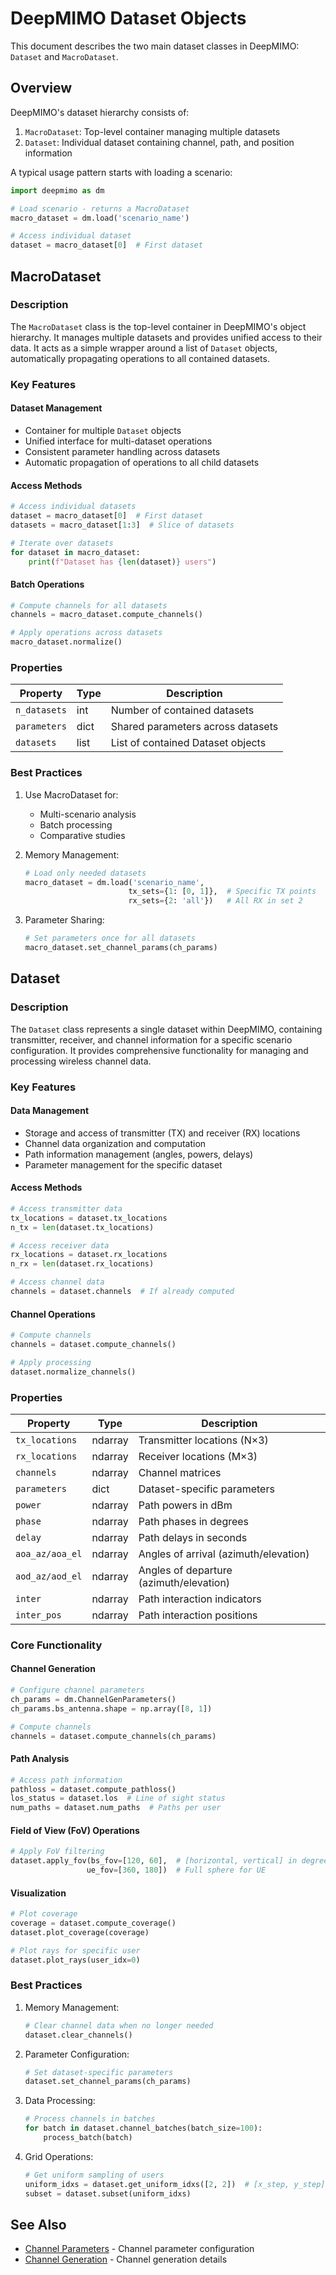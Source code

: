 # DeepMIMO Dataset Objects

This document describes the two main dataset classes in DeepMIMO: `Dataset` and `MacroDataset`.

## Overview

DeepMIMO's dataset hierarchy consists of:
1. `MacroDataset`: Top-level container managing multiple datasets
2. `Dataset`: Individual dataset containing channel, path, and position information

A typical usage pattern starts with loading a scenario:

```python
import deepmimo as dm

# Load scenario - returns a MacroDataset
macro_dataset = dm.load('scenario_name')

# Access individual dataset
dataset = macro_dataset[0]  # First dataset
```

## MacroDataset

### Description
The `MacroDataset` class is the top-level container in DeepMIMO's object hierarchy. It manages multiple datasets and provides unified access to their data. It acts as a simple wrapper around a list of `Dataset` objects, automatically propagating operations to all contained datasets.

### Key Features

#### Dataset Management
- Container for multiple `Dataset` objects
- Unified interface for multi-dataset operations
- Consistent parameter handling across datasets
- Automatic propagation of operations to all child datasets

#### Access Methods
```python
# Access individual datasets
dataset = macro_dataset[0]  # First dataset
datasets = macro_dataset[1:3]  # Slice of datasets

# Iterate over datasets
for dataset in macro_dataset:
    print(f"Dataset has {len(dataset)} users")
```

#### Batch Operations
```python
# Compute channels for all datasets
channels = macro_dataset.compute_channels()

# Apply operations across datasets
macro_dataset.normalize()
```

### Properties

| Property | Type | Description |
|----------|------|-------------|
| `n_datasets` | int | Number of contained datasets |
| `parameters` | dict | Shared parameters across datasets |
| `datasets` | list | List of contained Dataset objects |

### Best Practices

1. Use MacroDataset for:
   - Multi-scenario analysis
   - Batch processing
   - Comparative studies

2. Memory Management:
   ```python
   # Load only needed datasets
   macro_dataset = dm.load('scenario_name',
                          tx_sets={1: [0, 1]},  # Specific TX points
                          rx_sets={2: 'all'})   # All RX in set 2
   ```

3. Parameter Sharing:
   ```python
   # Set parameters once for all datasets
   macro_dataset.set_channel_params(ch_params)
   ```

## Dataset

### Description
The `Dataset` class represents a single dataset within DeepMIMO, containing transmitter, receiver, and channel information for a specific scenario configuration. It provides comprehensive functionality for managing and processing wireless channel data.

### Key Features

#### Data Management
- Storage and access of transmitter (TX) and receiver (RX) locations
- Channel data organization and computation
- Path information management (angles, powers, delays)
- Parameter management for the specific dataset

#### Access Methods
```python
# Access transmitter data
tx_locations = dataset.tx_locations
n_tx = len(dataset.tx_locations)

# Access receiver data
rx_locations = dataset.rx_locations
n_rx = len(dataset.rx_locations)

# Access channel data
channels = dataset.channels  # If already computed
```

#### Channel Operations
```python
# Compute channels
channels = dataset.compute_channels()

# Apply processing
dataset.normalize_channels()
```

### Properties

| Property | Type | Description |
|----------|------|-------------|
| `tx_locations` | ndarray | Transmitter locations (N×3) |
| `rx_locations` | ndarray | Receiver locations (M×3) |
| `channels` | ndarray | Channel matrices |
| `parameters` | dict | Dataset-specific parameters |
| `power` | ndarray | Path powers in dBm |
| `phase` | ndarray | Path phases in degrees |
| `delay` | ndarray | Path delays in seconds |
| `aoa_az/aoa_el` | ndarray | Angles of arrival (azimuth/elevation) |
| `aod_az/aod_el` | ndarray | Angles of departure (azimuth/elevation) |
| `inter` | ndarray | Path interaction indicators |
| `inter_pos` | ndarray | Path interaction positions |

### Core Functionality

#### Channel Generation
```python
# Configure channel parameters
ch_params = dm.ChannelGenParameters()
ch_params.bs_antenna.shape = np.array([8, 1])

# Compute channels
channels = dataset.compute_channels(ch_params)
```

#### Path Analysis
```python
# Access path information
pathloss = dataset.compute_pathloss()
los_status = dataset.los  # Line of sight status
num_paths = dataset.num_paths  # Paths per user
```

#### Field of View (FoV) Operations
```python
# Apply FoV filtering
dataset.apply_fov(bs_fov=[120, 60],  # [horizontal, vertical] in degrees
                 ue_fov=[360, 180])  # Full sphere for UE
```

#### Visualization
```python
# Plot coverage
coverage = dataset.compute_coverage()
dataset.plot_coverage(coverage)

# Plot rays for specific user
dataset.plot_rays(user_idx=0)
```

### Best Practices

1. Memory Management:
   ```python
   # Clear channel data when no longer needed
   dataset.clear_channels()
   ```

2. Parameter Configuration:
   ```python
   # Set dataset-specific parameters
   dataset.set_channel_params(ch_params)
   ```

3. Data Processing:
   ```python
   # Process channels in batches
   for batch in dataset.channel_batches(batch_size=100):
       process_batch(batch)
   ```

4. Grid Operations:
   ```python
   # Get uniform sampling of users
   uniform_idxs = dataset.get_uniform_idxs([2, 2])  # [x_step, y_step]
   subset = dataset.subset(uniform_idxs)
   ```

## See Also
- [Channel Parameters](channel_params.md) - Channel parameter configuration
- [Channel Generation](../api/generator.md) - Channel generation details 